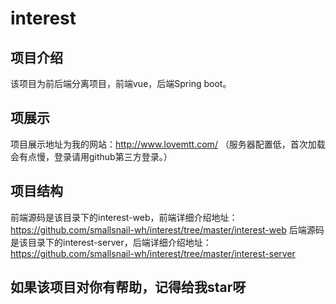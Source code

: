 # interest

## 项目介绍
  该项目为前后端分离项目，前端vue，后端Spring boot。
  
## 项展示
  项目展示地址为我的网站：http://www.lovemtt.com/ （服务器配置低，首次加载会有点慢，登录请用github第三方登录。）

## 项目结构
前端源码是该目录下的interest-web，前端详细介绍地址：https://github.com/smallsnail-wh/interest/tree/master/interest-web
后端源码是该目录下的interest-server，后端详细介绍地址：https://github.com/smallsnail-wh/interest/tree/master/interest-server

## 如果该项目对你有帮助，记得给我star呀
